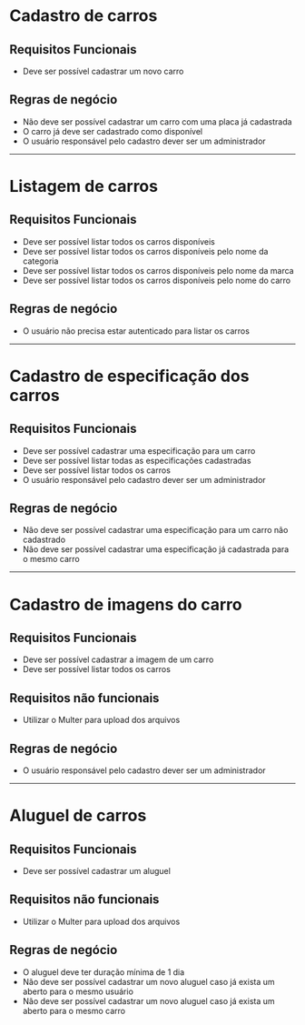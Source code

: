 # Cadastro de carros

## Requisitos Funcionais
- Deve ser possível cadastrar um novo carro
<!-- - Deve ser possível listar todas as categorias -->

## Regras de negócio
- Não deve ser possível cadastrar um carro com uma placa já cadastrada
- O carro já deve ser cadastrado como disponível
- O usuário responsável pelo cadastro dever ser um administrador
<!-- - Não deve ser possível alterar a placa de um carro já cadastrado -->

---

# Listagem de carros

## Requisitos Funcionais
- Deve ser possível listar todos os carros disponíveis
- Deve ser possível listar todos os carros disponíveis pelo nome da categoria
- Deve ser possível listar todos os carros disponíveis pelo nome da marca
- Deve ser possível listar todos os carros disponíveis pelo nome do carro


## Regras de negócio
- O usuário não precisa estar autenticado para listar os carros

---

# Cadastro de especificação dos carros

## Requisitos Funcionais
- Deve ser possível cadastrar uma especificação para um carro
- Deve ser possível listar todas as especificações cadastradas
- Deve ser possível listar todos os carros 
- O usuário responsável pelo cadastro dever ser um administrador

## Regras de negócio
- Não deve ser possível cadastrar uma especificação para um carro não cadastrado
- Não deve ser possível cadastrar uma especificação já cadastrada para o mesmo carro

---

# Cadastro de imagens do carro

## Requisitos Funcionais
- Deve ser possível cadastrar a imagem de um carro
- Deve ser possível listar todos os carros

## Requisitos não funcionais
- Utilizar o Multer para upload dos arquivos

## Regras de negócio
- O usuário responsável pelo cadastro dever ser um administrador

---

# Aluguel de carros

## Requisitos Funcionais
- Deve ser possível cadastrar um aluguel

## Requisitos não funcionais
- Utilizar o Multer para upload dos arquivos

## Regras de negócio
- O aluguel deve ter duração mínima de 1 dia
- Não deve ser possível cadastrar um novo aluguel caso já exista um aberto para o mesmo usuário
- Não deve ser possível cadastrar um novo aluguel caso já exista um aberto para o mesmo carro